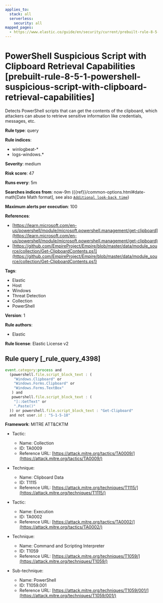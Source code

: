 ```yaml
---
applies_to:
  stack: all
  serverless:
    security: all
mapped_pages:
  - https://www.elastic.co/guide/en/security/current/prebuilt-rule-8-5-1-powershell-suspicious-script-with-clipboard-retrieval-capabilities.html
---
```


# PowerShell Suspicious Script with Clipboard Retrieval Capabilities [prebuilt-rule-8-5-1-powershell-suspicious-script-with-clipboard-retrieval-capabilities]

Detects PowerShell scripts that can get the contents of the clipboard, which attackers can abuse to retrieve sensitive information like credentials, messages, etc.

**Rule type**: query

**Rule indices**:

* winlogbeat-*
* logs-windows.*

**Severity**: medium

**Risk score**: 47

**Runs every**: 5m

**Searches indices from**: now-9m ({{ref}}/common-options.html#date-math[Date Math format], see also [`Additional look-back time`](docs-content://solutions/security/detect-and-alert/create-detection-rule.md#rule-schedule))

**Maximum alerts per execution**: 100

**References**:

* [https://learn.microsoft.com/en-us/powershell/module/microsoft.powershell.management/get-clipboard](https://learn.microsoft.com/en-us/powershell/module/microsoft.powershell.management/get-clipboard)
* [https://github.com/EmpireProject/Empire/blob/master/data/module_source/collection/Get-ClipboardContents.ps1](https://github.com/EmpireProject/Empire/blob/master/data/module_source/collection/Get-ClipboardContents.ps1)

**Tags**:

* Elastic
* Host
* Windows
* Threat Detection
* Collection
* PowerShell

**Version**: 1

**Rule authors**:

* Elastic

**Rule license**: Elastic License v2

## Rule query [_rule_query_4398]

```js
event.category:process and
  (powershell.file.script_block_text : (
    "Windows.Clipboard" or
    "Windows.Forms.Clipboard" or
    "Windows.Forms.TextBox"
   ) and
   powershell.file.script_block_text : (
    "]::GetText" or
    ".Paste()"
  )) or powershell.file.script_block_text : "Get-Clipboard"
  and not user.id : "S-1-5-18"
```

**Framework**: MITRE ATT&CKTM

* Tactic:

    * Name: Collection
    * ID: TA0009
    * Reference URL: [https://attack.mitre.org/tactics/TA0009/](https://attack.mitre.org/tactics/TA0009/)

* Technique:

    * Name: Clipboard Data
    * ID: T1115
    * Reference URL: [https://attack.mitre.org/techniques/T1115/](https://attack.mitre.org/techniques/T1115/)

* Tactic:

    * Name: Execution
    * ID: TA0002
    * Reference URL: [https://attack.mitre.org/tactics/TA0002/](https://attack.mitre.org/tactics/TA0002/)

* Technique:

    * Name: Command and Scripting Interpreter
    * ID: T1059
    * Reference URL: [https://attack.mitre.org/techniques/T1059/](https://attack.mitre.org/techniques/T1059/)

* Sub-technique:

    * Name: PowerShell
    * ID: T1059.001
    * Reference URL: [https://attack.mitre.org/techniques/T1059/001/](https://attack.mitre.org/techniques/T1059/001/)



